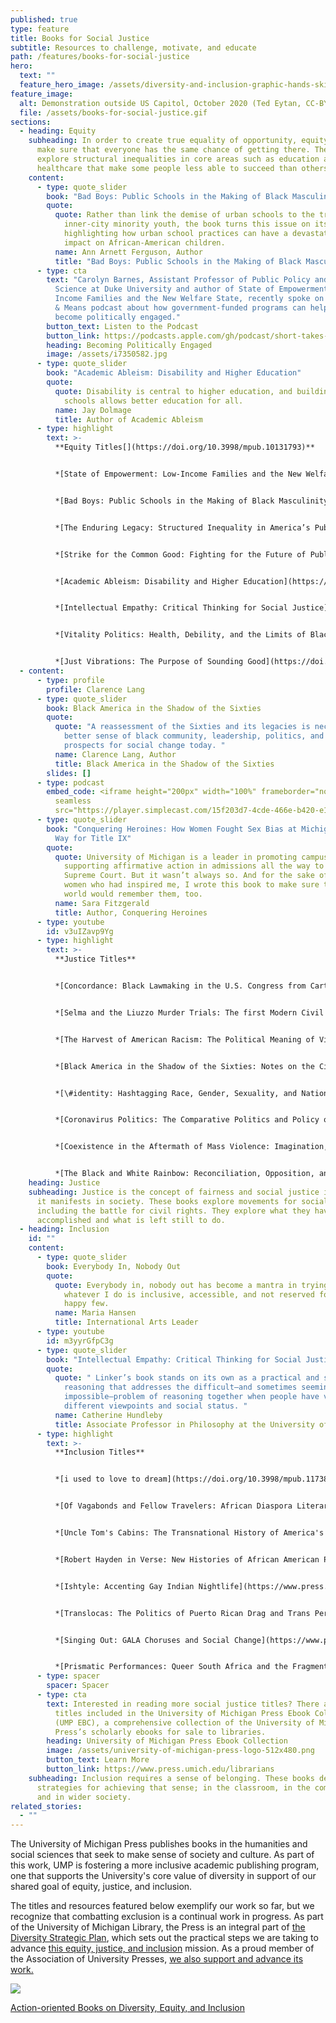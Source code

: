 ```yaml
---
published: true
type: feature
title: Books for Social Justice
subtitle: Resources to challenge, motivate, and educate
path: /features/books-for-social-justice
hero:
  text: ""
  feature_hero_image: /assets/diversity-and-inclusion-graphic-hands-skin-palette.jpeg
feature_image:
  alt: Demonstration outside US Capitol, October 2020 (Ted Eytan, CC-BY-SA)
  file: /assets/books-for-social-justice.gif
sections:
  - heading: Equity
    subheading: In order to create true equality of opportunity, equity is needed to
      make sure that everyone has the same chance of getting there. These books
      explore structural inequalities in core areas such as education and
      healthcare that make some people less able to succeed than others.
    content:
      - type: quote_slider
        book: "Bad Boys: Public Schools in the Making of Black Masculinity"
        quote:
          quote: Rather than link the demise of urban schools to the troubles of
            inner-city minority youth, the book turns this issue on its head by
            highlighting how urban school practices can have a devastating
            impact on African-American children.
          name: Ann Arnett Ferguson, Author
          title: "Bad Boys: Public Schools in the Making of Black Masculinity"
      - type: cta
        text: "Carolyn Barnes, Assistant Professor of Public Policy and Political
          Science at Duke University and author of State of Empowerment: Low
          Income Families and the New Welfare State, recently spoke on the Ways
          & Means podcast about how government-funded programs can help parents
          become politically engaged."
        button_text: Listen to the Podcast
        button_link: https://podcasts.apple.com/gh/podcast/short-takes-carolyn-barnes/id1061406250?i=1000470809674
        heading: Becoming Politically Engaged
        image: /assets/i7350582.jpg
      - type: quote_slider
        book: "Academic Ableism: Disability and Higher Education"
        quote:
          quote: Disability is central to higher education, and building more inclusive
            schools allows better education for all.
          name: Jay Dolmage
          title: Author of Academic Ableism
      - type: highlight
        text: >-
          **Equity Titles[](https://doi.org/10.3998/mpub.10131793)**


          *[State of Empowerment: Low-Income Families and the New Welfare State](https://doi.org/10.3998/mpub.10131793)* by Carolyn Barnes


          *[Bad Boys: Public Schools in the Making of Black Masculinity](https://www.press.umich.edu/11515236/bad_boys)* by Ann Arnett Ferguson[](https://www.press.umich.edu/11645040/enduring_legacy)


          *[The Enduring Legacy: Structured Inequality in America’s Public Schools](https://www.press.umich.edu/11645040/enduring_legacy)* by Mark Ryan


          *[Strike for the Common Good: Fighting for the Future of Public Education](https://www.press.umich.edu/11621094/strike_for_the_common_good)* edited by Rebecca Kolins Givan and Amy Schrager Lang


          *[Academic Ableism: Disability and Higher Education](https://doi.org/10.3998/mpub.9708722)* by Jay Dolmage


          *[Intellectual Empathy: Critical Thinking for Social Justice](https://www.press.umich.edu/5914478/intellectual_empathy)* by Maureen Linker


          *[Vitality Politics: Health, Debility, and the Limits of Black Emancipation](https://www.press.umich.edu/10043782/vitality_politics)* by Stephen Knadler


          *[Just Vibrations: The Purpose of Sounding Good](https://doi.org/10.3998/mpub.9293551)* by William Cheng
  - content:
      - type: profile
        profile: Clarence Lang
      - type: quote_slider
        book: Black America in the Shadow of the Sixties
        quote:
          quote: "A reassessment of the Sixties and its legacies is necessary to make
            better sense of black community, leadership, politics, and the
            prospects for social change today. "
          name: Clarence Lang, Author
          title: Black America in the Shadow of the Sixties
        slides: []
      - type: podcast
        embed_code: <iframe height="200px" width="100%" frameborder="no" scrolling="no"
          seamless
          src="https://player.simplecast.com/15f203d7-4cde-466e-b420-e1aef1463cf4?dark=false"></iframe>
      - type: quote_slider
        book: "Conquering Heroines: How Women Fought Sex Bias at Michigan and Paved the
          Way for Title IX"
        quote:
          quote: University of Michigan is a leader in promoting campus diversity and
            supporting affirmative action in admissions all the way to the
            Supreme Court. But it wasn’t always so. And for the sake of the
            women who had inspired me, I wrote this book to make sure that the
            world would remember them, too.
          name: Sara Fitzgerald
          title: Author, Conquering Heroines
      - type: youtube
        id: v3uIZavp9Yg
      - type: highlight
        text: >-
          **Justice Titles**


          *[Concordance: Black Lawmaking in the U.S. Congress from Carter to Obama](https://www.press.umich.edu/11727237/concordance)* by Katherine Tate


          *[Selma and the Liuzzo Murder Trials: The first Modern Civil Rights Convictions](https://doi.org/10.3998/mpub.9753373)* by James P. Turner


          *[The Harvest of American Racism: The Political Meaning of Violence in the Summer of 1967](https://www.press.umich.edu/9684789)* edited by Robert Shellow


          *[Black America in the Shadow of the Sixties: Notes on the Civil Rights Movement, Neoliberalism, and Politics](https://www.press.umich.edu/6011515/black_america_in_the_shadow_of_the_sixties)* by Clarence Lang


          *[\#identity: Hashtagging Race, Gender, Sexuality, and Nation](https://doi.org/10.3998/mpub.9697041)* edited by Abigail De Kosnik and Keith P. Feldman


          *[Coronavirus Politics: The Comparative Politics and Policy of COVID-19](https://www.press.umich.edu/11927713)* edited by Scott L. Greer, Elizabeth J. King, André Peralta-Santos, and Elize Massard da Fonseca


          *[Coexistence in the Aftermath of Mass Violence: Imagination, Empathy, and Resilience](https://www.press.umich.edu/11302800/coexistence_in_the_aftermath_of_mass_violence) e*dited by Eve Monique Zucker and Laura McGrew


          *[The Black and White Rainbow: Reconciliation, Opposition, and Nation-Building in Democratic South Africa](https://www.press.umich.edu/11518321/black_and_white_rainbow)* by Carolyn E. Holmes
    heading: Justice
    subheading: Justice is the concept of fairness and social justice is fairness as
      it manifests in society. These books explore movements for social justice,
      including the battle for civil rights. They explore what they have
      accomplished and what is left still to do.
  - heading: Inclusion
    id: ""
    content:
      - type: quote_slider
        book: Everybody In, Nobody Out
        quote:
          quote: Everybody in, nobody out has become a mantra in trying to ensure that
            whatever I do is inclusive, accessible, and not reserved for the
            happy few.
          name: Maria Hansen
          title: International Arts Leader
      - type: youtube
        id: m3yyrGfpC3g
      - type: quote_slider
        book: "Intellectual Empathy: Critical Thinking for Social Justice"
        quote:
          quote: " Linker’s book stands on its own as a practical and scholarly guide to
            reasoning that addresses the difficult—and sometimes seemingly
            impossible—problem of reasoning together when people have very
            different viewpoints and social status. "
          name: Catherine Hundleby
          title: Associate Professor in Philosophy at the University of Windsor
      - type: highlight
        text: >-
          **Inclusion Titles**


          *[i used to love to dream](https://doi.org/10.3998/mpub.11738372)* by A.D. Carson


          *[Of Vagabonds and Fellow Travelers: African Diaspora Literary Culture and the Cultural Cold War](https://www.press.umich.edu/9426664/of_vagabonds_and_fellow_travelers)* by Cedric R. Tolliver


          *[Uncle Tom's Cabins: The Transnational History of America's Most Mutable Book](https://www.press.umich.edu/8057139/uncle_toms_cabins)* edited by Tracy C. Davis and Stefka Mihaylova


          *[Robert Hayden in Verse: New Histories of African American Poetry and the Black Arts Era ](https://www.press.umich.edu/9794295/robert_hayden_in_verse)*by Derik Smith


          *[Ishtyle: Accenting Gay Indian Nightlife](https://www.press.umich.edu/9958984/ishtyle)* by Kareem Khubchandani


          *[Translocas: The Politics of Puerto Rican Drag and Trans Performance](https://www.press.umich.edu/11314788/translocas)* by Lawrence La Fountain-Stokes


          *[Singing Out: GALA Choruses and Social Change](https://www.press.umich.edu/11579619/singing_out)* by Heather MacLachlan


          *[Prismatic Performances: Queer South Africa and the Fragmentation of the Rainbow Nation](https://www.press.umich.edu/10192303/prismatic_performances)* by April Sizemore-Barber
      - type: spacer
        spacer: Spacer
      - type: cta
        text: Interested in reading more social justice titles? There are many more
          titles included in the University of Michigan Press Ebook Collection
          (UMP EBC), a comprehensive collection of the University of Michigan
          Press’s scholarly ebooks for sale to libraries.
        heading: University of Michigan Press Ebook Collection
        image: /assets/university-of-michigan-press-logo-512x480.png
        button_text: Learn More
        button_link: https://www.press.umich.edu/librarians
    subheading: Inclusion requires a sense of belonging. These books describe
      strategies for achieving that sense; in the classroom, in the community,
      and in wider society.
related_stories:
  - ""
---
```

The University of Michigan Press publishes books in the humanities and social sciences that seek to make sense of society and culture. As part of this work, UMP is fostering a more inclusive academic publishing program, one that supports the University's core value of diversity in support of our shared goal of equity, justice, and inclusion.

The titles and resources featured below exemplify our work so far, but we recognize that combatting exclusion is a continual work in progress.  As part of the University of Michigan Library, the Press is an integral part of [the Diversity Strategic Plan](https://lib.umich.edu/about-us/about-library/diversity-equity-inclusion-and-accessibility/diversity-strategic-plan), which sets out the practical steps we are taking to advance [this equity, justice, and inclusion](https://www.press.umich.edu/about#equity) mission. As a proud member of the Association of University Presses, [we also support and advance its work.](https://aupresses.org/about-aupresses/committees-task-forces/equity-justice-inclusion-committee/)

<div class="px-6 pt-6 mb-4 ml-6 border-l-8 lg:float-right lg:-mr-64 lg:w-3/5 border-sea-blue"><a href="/assets/ump_dei_booklet.pdf"><img class="mb-4" src="/assets/dei-booklet-cover.png"><p>Action-oriented Books on Diversity, Equity, and Inclusion</p></a></div>